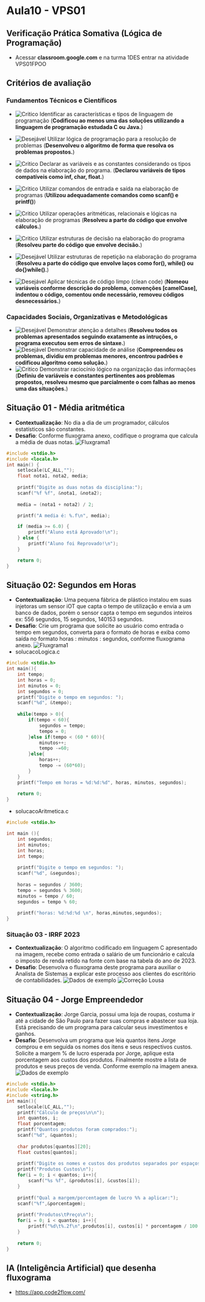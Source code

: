 # Aula10 - VPS01
## Verificação Prática Somativa (Lógica de Programação)
- Acessar **classroom.google.com** e na turma 1DES entrar na atividade VPS01FPOO

## Critérios de avaliação
### Fundamentos Técnicos e Científicos
- ![Critico](https://github.com/wellifabio/senai2023/blob/main/outros/assets/critico.png?raw=true) Identificar as características e tipos de linguagem de programação (**Codificou ao menos uma das soluções utilizando a linguagem de programação estudada C ou Java.**)

- ![Desejável](https://github.com/wellifabio/senai2023/blob/main/outros/assets/desejavel.png?raw=true) Utilizar lógica de programação para a resolução de problemas (**Desenvolveu o algoritmo de forma que resolva os problemas propostos.**)
- ![Critico](https://github.com/wellifabio/senai2023/blob/main/outros/assets/critico.png?raw=true) Declarar as variáveis e as constantes considerando os tipos de dados na elaboração do programa.	(**Declarou variáveis de tipos compatíveis como inf, char, float.**)
- ![Critico](https://github.com/wellifabio/senai2023/blob/main/outros/assets/critico.png?raw=true) Utilizar comandos de entrada e saída na elaboração de programas (**Utilizou adequadamente comandos como scanf() e printf()**)
- ![Critico](https://github.com/wellifabio/senai2023/blob/main/outros/assets/critico.png?raw=true) Utilizar operações aritméticas, relacionais e lógicas na elaboração de programas (**Resolveu a parte do código que envolve cálculos.**)
- ![Critico](https://github.com/wellifabio/senai2023/blob/main/outros/assets/critico.png?raw=true) Utilizar estruturas de decisão na elaboração do programa (**Resolveu parte do código que envolve decisão.**)
- ![Desejável](https://github.com/wellifabio/senai2023/blob/main/outros/assets/desejavel.png?raw=true) Utilizar estruturas de repetição na elaboração do programa (**Resolveu a parte do código que envolve laços como for(), while() ou do{}while().**)
- ![Desejável](https://github.com/wellifabio/senai2023/blob/main/outros/assets/desejavel.png?raw=true) Aplicar técnicas de código limpo (clean code) (**Nomeou variáveis conforme descrição do problema, convenções [camelCase], indentou o código, comentou onde necessário, removeu códigos desnecessários.**)
### Capacidades Sociais, Organizativas e Metodológicas
- ![Desejável](https://github.com/wellifabio/senai2023/blob/main/outros/assets/desejavel.png?raw=true) Demonstrar atenção a detalhes (**Resolveu todos os problemas apresentados seguindo exatamente as intruções, o programa executou sem erros de sintaxe.**)
- ![Desejável](https://github.com/wellifabio/senai2023/blob/main/outros/assets/desejavel.png?raw=true) Demonstrar capacidade de análise (**Compreendeu os problemas, dividiu em problemas menores, encontrou padrões e codificou algoritmo como solução.**)
- ![Critico](https://github.com/wellifabio/senai2023/blob/main/outros/assets/critico.png?raw=true) Demonstrar raciocínio lógico na organização das informações (**Definiu de variáveis e constantes pertinentes aos problemas propostos, resolveu mesmo que parcialmente o com falhas ao menos uma das situações.**)

## Situação 01 - Média aritmética
- **Contextualização**:  No dia a dia de um programador, cálculos estatísticos são constantes.
- **Desafio**: Conforme fluxograma anexo, codifique o programa que calcula a média de duas notas.
![Fluxgrama1](./media.jpg)
```c
#include <stdio.h>
#include <locale.h>
int main() {
    setlocale(LC_ALL,"");
    float nota1, nota2, media;
    
    printf("Digite as duas notas da disciplina:");
    scanf("%f %f", &nota1, &nota2);
    
    media = (nota1 + nota2) / 2;

    printf("A media é: %.f\n", media);

    if (media >= 6.0) {
        printf("Aluno está Aprovado!\n");
    } else {
        printf("Aluno foi Reprovado!\n");
    }

    return 0;
}
```
## Situação 02: Segundos em Horas
- **Contextualização**: Uma pequena fábrica de plástico instalou em suas injetoras um sensor iOT que capta o tempo de utilização e envia a um banco de dados, porém o sensor capta o tempo em segundos inteiros ex: 556 segundos, 15 segundos, 140153 segundos.
- **Desafio**: Crie um programa que solicite ao usuário como entrada o tempo em segundos, converta para o formato de horas e exiba como saída no formato horas : minutos : segundos, conforme fluxograma anexo.
![Fluxgrama1](./segundos.png)
- solucacoLogica.c
```c
#include <stdio.h>
int main(){
	int tempo;
	int horas = 0;
	int minutos = 0;
	int segundos = 0;
	printf("Digite o tempo em segundos: ");
	scanf("%d", &tempo);
	
	while(tempo > 0){
		if(tempo < 60){
			segundos = tempo;
			tempo = 0;
		}else if(tempo < (60 * 60)){
			minutos++;
			tempo -=60;
		}else{
			horas++;
			tempo -= (60*60);
		}
	}
	printf("Tempo em horas = %d:%d:%d", horas, minutos, segundos);
	
	return 0;
}
```
- solucacoAritmetica.c
```c
#include <stdio.h>

int main (){
	int segundos;
	int minutos;
	int horas;
	int tempo;
	
	printf("Digite o tempo em segundos: ");
	scanf("%d", &segundos);
	
	horas = segundos / 3600;
	tempo = segundos % 3600;
	minutos = tempo / 60;
	segundos = tempo % 60;
	
	printf("horas: %d:%d:%d \n", horas,minutos,segundos);
}
```

### Situação 03 - IRRF 2023
- **Contextualização**: O algoritmo codificado em linguagem C apresentado na imagem, recebe como entrada o salário de um funcionário e  calcula o imposto de renda retido na fonte com base na tabela do ano de 2023.
- **Desafio**: Desenvolva o fluxograma deste programa para auxiliar o Analista de Sistemas a explicar este processo aos clientes do escritório de contabilidades.
![Dados de exemplo](./irrf.png)
![Correção Lousa](./lousa.jpg)

## Situação 04 - Jorge Empreendedor
- **Contextualização**:  Jorge Garcia, possui uma loja de roupas, costuma ir até a cidade de São Paulo para fazer suas compras e abastecer sua loja. Está precisando de um programa para calcular seus investimentos e ganhos.
- **Desafio**: Desenvolva um programa que leia quantos itens Jorge comprou e em seguida os nomes dos itens e seus respectivos custos. Solicite a margem % de lucro esperada por Jorge, aplique esta porcentagem aos custos dos produtos. Finalmente mostre a lista de produtos e seus preços de venda. Conforme exemplo na imagem anexa.
![Dados de exemplo](./compras.png)

```c
#include <stdio.h>
#include <locale.h>
#include <string.h>
int main(){
	setlocale(LC_ALL,"");
	printf("Cálculo de preços\n\n");
	int quantos, i;
	float porcentagem;
	printf("Quantos produtos foram comprados:");
	scanf("%d", &quantos);
	
	char produtos[quantos][20];
	float custos[quantos];
	
	printf("Digite os nomes e custos dos produtos separados por espaços:\n");
	printf("Produtos Custos\n");
	for(i = 0; i < quantos; i++){
		scanf("%s %f", &produtos[i], &custos[i]);
	}
	
	printf("Qual a margem/porcentagem de lucro %% a aplicar:");
	scanf("%f",&porcentagem);
	
	printf("Produtos\tPreço\n");
	for(i = 0; i < quantos; i++){
		printf("%d\t%.2f\n",produtos[i], custos[i] * porcentagem / 100.00 + custos[i]);
	}
	
	return 0;
}
```
## IA (Inteligência Artificial) que desenha fluxograma
- https://app.code2flow.com/